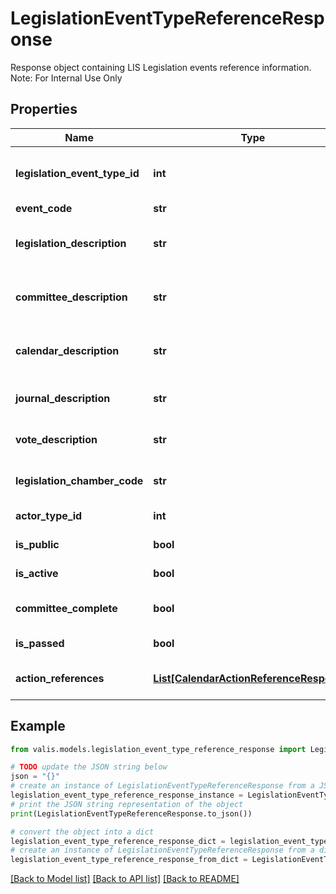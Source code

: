 # LegislationEventTypeReferenceResponse

Response object containing LIS Legislation events reference information.  Note: For Internal Use Only

## Properties

Name | Type | Description | Notes
------------ | ------------- | ------------- | -------------
**legislation_event_type_id** | **int** | Legislation Event Type unique identifier | [optional] 
**event_code** | **str** | Event Code | [optional] 
**legislation_description** | **str** | Description for Legislation usage | [optional] 
**committee_description** | **str** | Description for Committee usage | [optional] 
**calendar_description** | **str** | Description for Calendar usage | [optional] 
**journal_description** | **str** | Description for Journal usage | [optional] 
**vote_description** | **str** | Description for Vote usage | [optional] 
**legislation_chamber_code** | **str** | Legislation Chamber Code | [optional] 
**actor_type_id** | **int** | Actor Type Identifier | [optional] 
**is_public** | **bool** | Is Public Event Type | [optional] 
**is_active** | **bool** | Is Active Event Type | [optional] 
**committee_complete** | **bool** | Is Committee Complete | [optional] 
**is_passed** | **bool** | Has Event Passed? | [optional] 
**action_references** | [**List[CalendarActionReferenceResponse]**](CalendarActionReferenceResponse.md) | optional list of Action References | [optional] 

## Example

```python
from valis.models.legislation_event_type_reference_response import LegislationEventTypeReferenceResponse

# TODO update the JSON string below
json = "{}"
# create an instance of LegislationEventTypeReferenceResponse from a JSON string
legislation_event_type_reference_response_instance = LegislationEventTypeReferenceResponse.from_json(json)
# print the JSON string representation of the object
print(LegislationEventTypeReferenceResponse.to_json())

# convert the object into a dict
legislation_event_type_reference_response_dict = legislation_event_type_reference_response_instance.to_dict()
# create an instance of LegislationEventTypeReferenceResponse from a dict
legislation_event_type_reference_response_from_dict = LegislationEventTypeReferenceResponse.from_dict(legislation_event_type_reference_response_dict)
```
[[Back to Model list]](../README.md#documentation-for-models) [[Back to API list]](../README.md#documentation-for-api-endpoints) [[Back to README]](../README.md)


